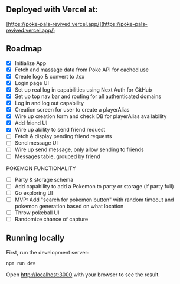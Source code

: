 ## Deployed with Vercel at:

[https://poke-pals-revived.vercel.app/](https://poke-pals-revived.vercel.app/)

## Roadmap

- [x] Initialize App
- [x] Fetch and massage data from Poke API for cached use
- [x] Create logo & convert to .tsx
- [x] Login page UI
- [x] Set up real log in capabilities using Next Auth for GitHub
- [x] Set up top nav bar and routing for all authenticated domains
- [x] Log in and log out capability
- [x] Creation screen for user to create a playerAlias
- [x] Wire up creation form and check DB for playerAlias availability
- [x] Add friend UI
- [x] Wire up ability to send friend request
- [ ] Fetch & display pending friend requests
- [ ] Send message UI
- [ ] Wire up send message, only allow sending to friends
- [ ] Messages table, grouped by friend

POKEMON FUNCTIONALITY

- [ ] Party & storage schema
- [ ] Add capability to add a Pokemon to party or storage (if party full)
- [ ] Go exploring UI
- [ ] MVP: Add "search for pokemon button" with random timeout and pokemon generation based on what location
- [ ] Throw pokeball UI
- [ ] Randomize chance of capture

## Running locally

First, run the development server:

```bash
npm run dev
```

Open [http://localhost:3000](http://localhost:3000) with your browser to see the result.
